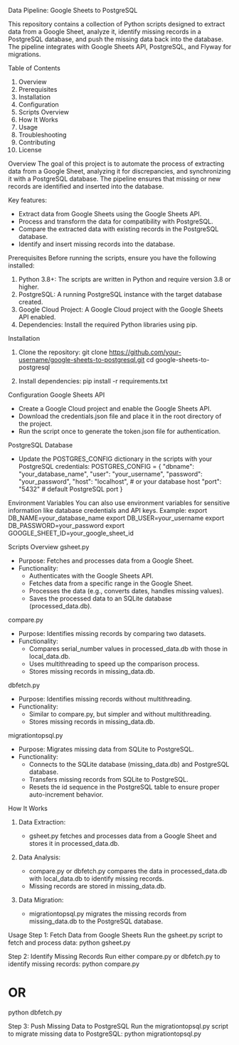 Data Pipeline: Google Sheets to PostgreSQL

This repository contains a collection of Python scripts designed to extract data 
from a Google Sheet, analyze it, identify missing records in a PostgreSQL database, 
and push the missing data back into the database. The pipeline integrates with 
Google Sheets API, PostgreSQL, and Flyway for migrations.

Table of Contents
1. Overview
2. Prerequisites
3. Installation
4. Configuration
5. Scripts Overview
6. How It Works
7. Usage
8. Troubleshooting
9. Contributing
10. License

Overview
The goal of this project is to automate the process of extracting data from a 
Google Sheet, analyzing it for discrepancies, and synchronizing it with a PostgreSQL 
database. The pipeline ensures that missing or new records are identified and 
inserted into the database.

Key features:
- Extract data from Google Sheets using the Google Sheets API.
- Process and transform the data for compatibility with PostgreSQL.
- Compare the extracted data with existing records in the PostgreSQL database.
- Identify and insert missing records into the database.

Prerequisites
Before running the scripts, ensure you have the following installed:
1. Python 3.8+: The scripts are written in Python and require version 3.8 or higher.
2. PostgreSQL: A running PostgreSQL instance with the target database created.
3. Google Cloud Project: A Google Cloud project with the Google Sheets API enabled.
4. Dependencies: Install the required Python libraries using pip.

Installation
1. Clone the repository:
   git clone https://github.com/your-username/google-sheets-to-postgresql.git
   cd google-sheets-to-postgresql

2. Install dependencies:
   pip install -r requirements.txt

Configuration
Google Sheets API
- Create a Google Cloud project and enable the Google Sheets API.
- Download the credentials.json file and place it in the root directory of the project.
- Run the script once to generate the token.json file for authentication.

PostgreSQL Database
- Update the POSTGRES_CONFIG dictionary in the scripts with your PostgreSQL credentials:
  POSTGRES_CONFIG = {
      "dbname": "your_database_name",
      "user": "your_username",
      "password": "your_password",
      "host": "localhost",  # or your database host
      "port": "5432"        # default PostgreSQL port
  }

Environment Variables
You can also use environment variables for sensitive information like database 
credentials and API keys. Example:
export DB_NAME=your_database_name
export DB_USER=your_username
export DB_PASSWORD=your_password
export GOOGLE_SHEET_ID=your_google_sheet_id

Scripts Overview
gsheet.py
- Purpose: Fetches and processes data from a Google Sheet.
- Functionality:
  - Authenticates with the Google Sheets API.
  - Fetches data from a specific range in the Google Sheet.
  - Processes the data (e.g., converts dates, handles missing values).
  - Saves the processed data to an SQLite database (processed_data.db).

compare.py
- Purpose: Identifies missing records by comparing two datasets.
- Functionality:
  - Compares serial_number values in processed_data.db with those in local_data.db.
  - Uses multithreading to speed up the comparison process.
  - Stores missing records in missing_data.db.

dbfetch.py
- Purpose: Identifies missing records without multithreading.
- Functionality:
  - Similar to compare.py, but simpler and without multithreading.
  - Stores missing records in missing_data.db.

migrationtopsql.py
- Purpose: Migrates missing data from SQLite to PostgreSQL.
- Functionality:
  - Connects to the SQLite database (missing_data.db) and PostgreSQL database.
  - Transfers missing records from SQLite to PostgreSQL.
  - Resets the id sequence in the PostgreSQL table to ensure proper auto-increment behavior.

How It Works
1. Data Extraction:
   - gsheet.py fetches and processes data from a Google Sheet and stores it in 
     processed_data.db.

2. Data Analysis:
   - compare.py or dbfetch.py compares the data in processed_data.db with 
     local_data.db to identify missing records.
   - Missing records are stored in missing_data.db.

3. Data Migration:
   - migrationtopsql.py migrates the missing records from missing_data.db to the 
     PostgreSQL database.

Usage
Step 1: Fetch Data from Google Sheets
Run the gsheet.py script to fetch and process data:
python gsheet.py

Step 2: Identify Missing Records
Run either compare.py or dbfetch.py to identify missing records:
python compare.py
# OR
python dbfetch.py

Step 3: Push Missing Data to PostgreSQL
Run the migrationtopsql.py script to migrate missing data to PostgreSQL:
python migrationtopsql.py


